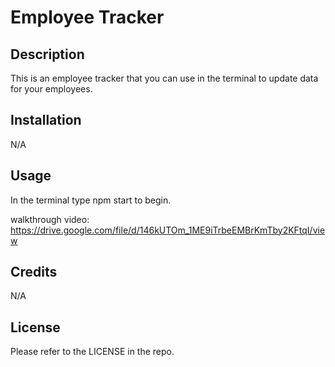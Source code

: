 # Employee Tracker

## Description

This is an employee tracker that you can use in the terminal to update data for your employees.

## Installation

N/A

## Usage

In the terminal type npm start to begin.

walkthrough video: https://drive.google.com/file/d/146kUTOm_1ME9iTrbeEMBrKmTby2KFtqI/view

## Credits

N/A

## License

Please refer to the LICENSE in the repo.